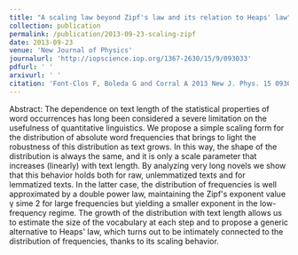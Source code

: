 ```yaml
---
title: "A scaling law beyond Zipf's law and its relation to Heaps' law"
collection: publication
permalink: /publication/2013-09-23-scaling-zipf
date: 2013-09-23
venue: 'New Journal of Physics'
journalurl: 'http://iopscience.iop.org/1367-2630/15/9/093033'
pdfurl: ' '
arxivurl: ' '
citation: 'Font-Clos F, Boleda G and Corral A 2013 New J. Phys. 15 093033'
---
```

Abstract: The dependence on text length of the statistical properties of word occurrences has long been considered a severe limitation on the usefulness of quantitative linguistics. We propose a simple scaling form for the distribution of absolute word frequencies that brings to light the robustness of this distribution as text grows. In this way, the shape of the distribution is always the same, and it is only a scale parameter that increases (linearly) with text length. By analyzing very long novels we show that this behavior holds both for raw, unlemmatized texts and for lemmatized texts. In the latter case, the distribution of frequencies is well approximated by a double power law, maintaining the Zipf&apos;s exponent value γ sime 2 for large frequencies but yielding a smaller exponent in the low-frequency regime. The growth of the distribution with text length allows us to estimate the size of the vocabulary at each step and to propose a generic alternative to Heaps&apos; law, which turns out to be intimately connected to the distribution of frequencies, thanks to its scaling behavior.
